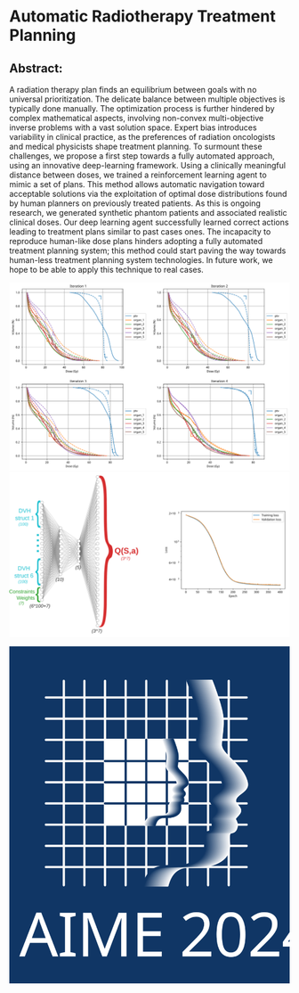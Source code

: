 # Automatic Radiotherapy Treatment Planning

## Abstract:
A radiation therapy plan finds an equilibrium between goals with no universal prioritization.
The delicate balance between multiple objectives is typically done manually.
The optimization process is further hindered by complex mathematical aspects, involving non-convex multi-objective inverse problems with a vast solution space.
Expert bias introduces variability in clinical practice, as the preferences of radiation oncologists and medical physicists shape treatment planning.
To surmount these challenges, we propose a first step towards a fully automated approach, using an innovative deep-learning framework.
Using a clinically meaningful distance between doses, we trained a reinforcement learning agent to mimic a set of plans.
This method allows automatic navigation toward acceptable solutions via the exploitation of optimal dose distributions found by
human planners on previously treated patients.
As this is ongoing research, we generated synthetic phantom patients and associated realistic clinical doses.
Our deep learning agent successfully learned correct actions leading to treatment plans similar to past cases ones.
The incapacity to reproduce human-like dose plans hinders adopting a fully automated treatment planning system; this method could start paving the way towards human-less treatment planning system technologies.
In future work, we hope to be able to apply this technique to real cases.

![main image](fig4.svg)
![training image](fig2.svg)

![AIME logo](AIME-logo-final.svg)
